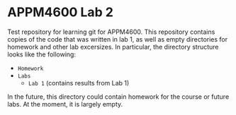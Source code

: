 # APPM4600 Lab 2

Test repository for learning git for APPM4600. This repository contains copies of the code that was written in lab 1, as well as empty directories for homework and other lab excersizes. In particular, the directory structure looks like the following:

- `Homework`
- `Labs`
	- `Lab 1` (contains results from Lab 1)

In the future, this directory could contain homework for the course or future labs. At the moment, it is largely empty.
